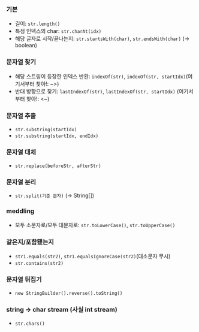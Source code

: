 ### 기본

- 길이: `str.length()` 
- 특정 인덱스의 char: `str.charAt(idx)`
- 해당 글자로 시작/끝나는지: `str.startsWith(char)`, `str.endsWith(char)` (-> boolean)

### 문자열 찾기

- 해당 스트링이 등장한 인덱스 반환: `indexOf(str)`, `indexOf(str, startIdx)`(여기서부터 찾아!: ~>)
- 반대 방향으로 찾기: `lastIndexOf(str)`, `lastIndexOf(str, startIdx)` (여기서부터 찾아!: <~)

### 문자열 추출

- `str.substring(startIdx)`
- `str.substring(startIdx, endIdx)`

### 문자열 대체

- `str.replace(beforeStr, afterStr)`

### 문자열 분리

- `str.split(기준 문자)` (-> String[])

### meddling

- 모두 소문자로/모두 대문자로: `str.toLowerCase()`, `str.toUpperCase()`

### 같은지/포함됐는지

- `str1.equals(str2)`, `str1.equalsIgnoreCase(str2)`(대소문자 무시)
- `str.contains(str2)`

### 문자열 뒤집기

- `new StringBuilder().reverse().toString()`

### string -> char stream (사실 int stream)

- `str.chars()`
